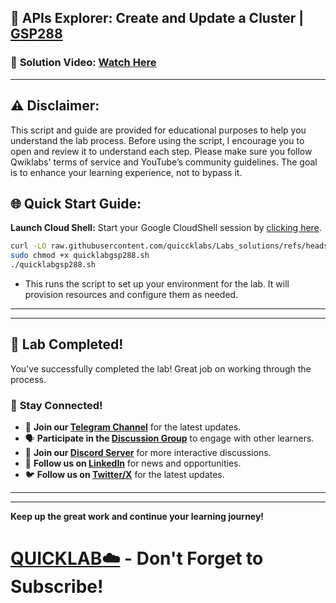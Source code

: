
## 🚀 APIs Explorer: Create and Update a Cluster | [GSP288](https://www.cloudskillsboost.google/focuses/3332?parent=catalog)

### 🔗 **Solution Video:** [Watch Here]()

---

## ⚠️ **Disclaimer:**
This script and guide are provided for educational purposes to help you understand the lab process. Before using the script, I encourage you to open and review it to understand each step. Please make sure you follow Qwiklabs' terms of service and YouTube’s community guidelines. The goal is to enhance your learning experience, not to bypass it.


## 🌐 **Quick Start Guide:**

**Launch Cloud Shell:**
Start your Google CloudShell session by [clicking here](https://console.cloud.google.com/home/dashboard?project=&pli=1&cloudshell=true).



```bash
curl -LO raw.githubusercontent.com/quiccklabs/Labs_solutions/refs/heads/master/APIs%20Explorer%20Create%20and%20Update%20a%20Cluster/quicklabgsp288.sh
sudo chmod +x quicklabgsp288.sh
./quicklabgsp288.sh
```
- This runs the script to set up your environment for the lab. It will provision resources and configure them as needed.

---

---

## 🎉 **Lab Completed!**

You've successfully completed the lab! Great job on working through the process.

### 🌟 **Stay Connected!**

- 🔔 **Join our [Telegram Channel](https://t.me/quiccklab)** for the latest updates.
- 🗣 **Participate in the [Discussion Group](https://t.me/Quicklabchat)** to engage with other learners.
- 💬 **Join our [Discord Server](https://discord.gg/7fAVf4USZn)** for more interactive discussions.
- 💼 **Follow us on [LinkedIn](https://www.linkedin.com/company/quicklab-linkedin/)** for news and opportunities.
- 🐦 **Follow us on [Twitter/X](https://x.com/quicklab7)** for the latest updates.


---
---

**Keep up the great work and continue your learning journey!**

# [QUICKLAB☁️](https://www.youtube.com/@quick_lab) - Don't Forget to Subscribe!
